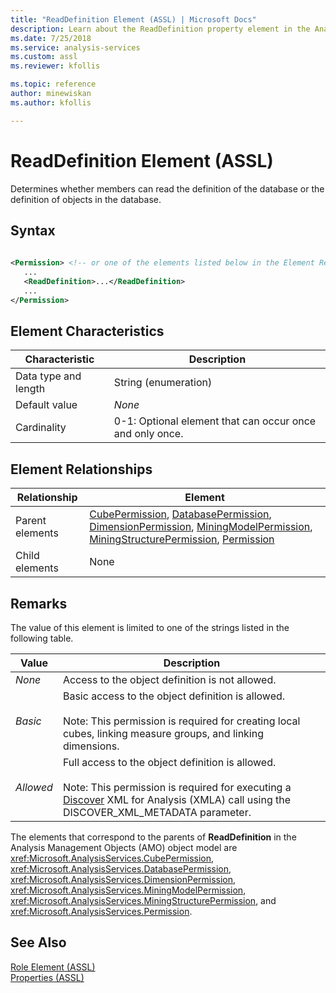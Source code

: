 ```yaml
---
title: "ReadDefinition Element (ASSL) | Microsoft Docs"
description: Learn about the ReadDefinition property element in the Analysis Services Scripting Language (ASSL) schema.
ms.date: 7/25/2018
ms.service: analysis-services
ms.custom: assl
ms.reviewer: kfollis

ms.topic: reference
author: minewiskan
ms.author: kfollis

---
```

# ReadDefinition Element (ASSL)

  Determines whether members can read the definition of the database or the definition of objects in the database.  
  
## Syntax  
  
```xml  
  
<Permission> <!-- or one of the elements listed below in the Element Relationships table -->  
   ...  
   <ReadDefinition>...</ReadDefinition>  
   ...  
</Permission>  
```  
  
## Element Characteristics  
  
|Characteristic|Description|  
|--------------------|-----------------|  
|Data type and length|String (enumeration)|  
|Default value|*None*|  
|Cardinality|0-1: Optional element that can occur once and only once.|  
  
## Element Relationships  
  
|Relationship|Element|  
|------------------|-------------|  
|Parent elements|[CubePermission](../objects/cubepermission-element-assl.md), [DatabasePermission](../objects/databasepermission-element-assl.md), [DimensionPermission](../objects/dimensionpermission-element-assl.md), [MiningModelPermission](../objects/miningmodelpermission-element-assl.md), [MiningStructurePermission](../objects/miningstructurepermission-element-assl.md), [Permission](../data-type/permission-data-type-assl.md)|  
|Child elements|None|  
  
## Remarks  
 The value of this element is limited to one of the strings listed in the following table.  
  
|Value|Description|  
|-----------|-----------------|  
|*None*|Access to the object definition is not allowed.|  
|*Basic*|Basic access to the object definition is allowed.<br /><br /> Note: This permission is required for creating local cubes, linking measure groups, and linking dimensions.|  
|*Allowed*|Full access to the object definition is allowed.<br /><br /> Note: This permission is required for executing a [Discover](../../xmla/xml-elements-methods-discover.md) XML for Analysis (XMLA) call using the DISCOVER_XML_METADATA parameter.|  
  
 The elements that correspond to the parents of **ReadDefinition** in the Analysis Management Objects (AMO) object model are <xref:Microsoft.AnalysisServices.CubePermission>, <xref:Microsoft.AnalysisServices.DatabasePermission>, <xref:Microsoft.AnalysisServices.DimensionPermission>, <xref:Microsoft.AnalysisServices.MiningModelPermission>, <xref:Microsoft.AnalysisServices.MiningStructurePermission>, and <xref:Microsoft.AnalysisServices.Permission>.  
  
## See Also  
 [Role Element &#40;ASSL&#41;](../objects/role-element-assl.md)   
 [Properties &#40;ASSL&#41;](properties-assl.md)  
  
  
